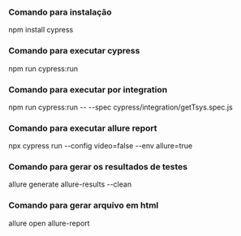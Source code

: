 ### Comando para instalação
npm install cypress

### Comando para executar cypress
npm run cypress:run

### Comando para executar por integration
npm run cypress:run -- --spec cypress/integration/getTsys.spec.js

### Comando para executar allure report
npx cypress run --config video=false --env allure=true

### Comando para gerar os resultados de testes
allure generate allure-results --clean

### Comando para gerar arquivo em html
allure open allure-report